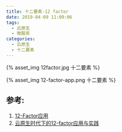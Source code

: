 ```yaml
---
title: 十二要素-12 factor
date: 2019-04-09 11:09:06
tags:
  - 云原生
  - 微服务
categories:
  - 云原生
  - 十二要素
---
```


<p></p>
<!-- more -->

{% asset_img  12factor.jpg 十二要素 %}

{% asset_img  12-factor-app.png  十二要素 %}




## 参考:

1. [12-Factor应用](https://12factor.net/zh_cn/)
2. [云原生时代下的12-factor应用与实践](https://talks.bingohuang.com/2017/cloud-native-12factor.article)

